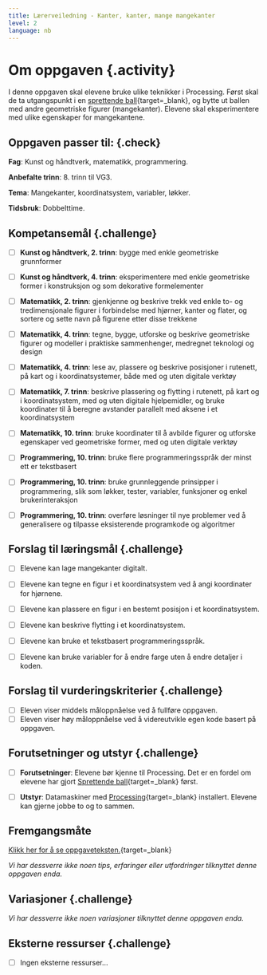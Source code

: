 ```yaml
---
title: Lærerveiledning - Kanter, kanter, mange mangekanter
level: 2
language: nb
---
```


# Om oppgaven {.activity}
I denne oppgaven skal elevene bruke ulike teknikker i Processing. Først skal de ta utgangspunkt i en [sprettende ball](../sprettende_ball/sprettende_ball.html){target=_blank}, og bytte ut ballen med andre geometriske figurer (mangekanter). Elevene skal eksperimentere med ulike egenskaper for mangekantene.

## Oppgaven passer til: {.check}
 __Fag__: Kunst og håndtverk, matematikk, programmering.

__Anbefalte trinn__: 8. trinn til VG3.

__Tema__: Mangekanter, koordinatsystem, variabler, løkker.

__Tidsbruk__: Dobbelttime.

## Kompetansemål {.challenge}
- [ ]  __Kunst og håndtverk, 2. trinn__: bygge med enkle geometriske grunnformer
- [ ]  __Kunst og håndtverk, 4. trinn__: eksperimentere med enkle geometriske former i konstruksjon og som dekorative formelementer
- [ ]  __Matematikk, 2. trinn__: gjenkjenne og beskrive trekk ved enkle to- og tredimensjonale figurer i forbindelse med hjørner, kanter og flater, og sortere og sette navn på figurene etter disse trekkene
- [ ]  __Matematikk, 4. trinn__: tegne, bygge, utforske og beskrive geometriske figurer og modeller i praktiske sammenhenger, medregnet teknologi og design
- [ ]  __Matematikk, 4. trinn__: lese av, plassere og beskrive posisjoner i rutenett, på kart og i koordinatsystemer, både med og uten digitale verktøy
- [ ]  __Matematikk, 7. trinn__: beskrive plassering og flytting i rutenett, på kart og i koordinatsystem, med og uten digitale hjelpemidler, og bruke koordinater til å beregne avstander parallelt med aksene i et koordinatsystem
- [ ]  __Matematikk, 10. trinn__: bruke koordinater til å avbilde figurer og utforske egenskaper ved geometriske former, med og uten digitale verktøy
- [ ]  __Programmering, 10. trinn__: bruke flere programmeringsspråk der minst ett er tekstbasert
- [ ]  __Programmering, 10. trinn__: bruke grunnleggende prinsipper i programmering, slik som løkker, tester, variabler, funksjoner og enkel brukerinteraksjon
- [ ]  __Programmering, 10. trinn__: overføre løsninger til nye problemer ved å generalisere og tilpasse eksisterende programkode og algoritmer


## Forslag til læringsmål {.challenge}

- [ ]  Elevene kan lage mangekanter digitalt.
- [ ]  Elevene kan tegne en figur i et koordinatsystem ved å angi koordinater for hjørnene.
- [ ]  Elevene kan plassere en figur i en bestemt posisjon i et koordinatsystem.
- [ ]  Elevene kan beskrive flytting i et koordinatsystem.
- [ ]  Elevene kan bruke et tekstbasert programmeringsspråk.
- [ ]  Elevene kan bruke variabler for å endre farge uten å endre detaljer i koden.


## Forslag til vurderingskriterier {.challenge}
- [ ] Eleven viser middels måloppnåelse ved å fullføre oppgaven.
- [ ] Eleven viser høy måloppnåelse ved å videreutvikle egen kode basert på oppgaven.

## Forutsetninger og utstyr {.challenge}
- [ ]  __Forutsetninger__: Elevene bør kjenne til Processing. Det er en fordel om elevene har gjort [Sprettende ball](../sprettende_ball/sprettende_ball.html){target=_blank} først.

- [ ]  __Utstyr__: Datamaskiner med [Processing](https://www.processing.org/download/){target=_blank} installert. Elevene kan gjerne jobbe to og to sammen.

## Fremgangsmåte
[Klikk her for å se oppgaveteksten.](../mangekanter/mangekanter.html){target=_blank}

_Vi har dessverre ikke noen tips, erfaringer eller utfordringer tilknyttet denne oppgaven enda._

## Variasjoner {.challenge}
_Vi har dessverre ikke noen variasjoner tilknyttet denne oppgaven enda._

## Eksterne ressurser {.challenge}
- [ ] Ingen eksterne ressurser...
